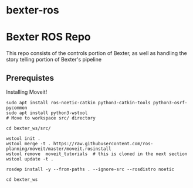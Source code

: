 # bexter-ros
# Bexter ROS Repo

This repo consists of the controls portion of Bexter, as well as handling the story telling portion of Bexter's pipeline

## Prerequistes

Installing Moveit!
```
sudo apt install ros-noetic-catkin python3-catkin-tools python3-osrf-pycommon
sudo apt install python3-wstool
# Move to workspace src/ directory

cd bexter_ws/src/

wstool init .
wstool merge -t . https://raw.githubusercontent.com/ros-planning/moveit/master/moveit.rosinstall
wstool remove  moveit_tutorials  # this is cloned in the next section
wstool update -t .

rosdep install -y --from-paths . --ignore-src --rosdistro noetic

cd bexter_ws


```
